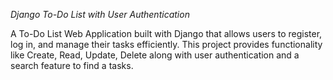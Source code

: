*Django To-Do List with User Authentication*

A To-Do List Web Application built with Django that allows users to register, log in, and manage their tasks efficiently. This project provides functionality like Create, Read, Update, Delete along with user authentication and a search feature to find a tasks.
